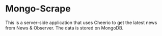 # Mongo-Scrape

This is a server-side application that uses Cheerio to get the latest news from News & Observer. The data is stored on MongoDB.
